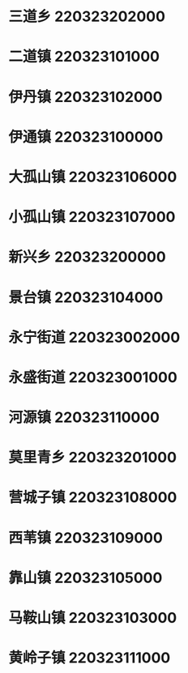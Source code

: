 # 三道乡 220323202000
# 二道镇 220323101000
# 伊丹镇 220323102000
# 伊通镇 220323100000
# 大孤山镇 220323106000
# 小孤山镇 220323107000
# 新兴乡 220323200000
# 景台镇 220323104000
# 永宁街道 220323002000
# 永盛街道 220323001000
# 河源镇 220323110000
# 莫里青乡 220323201000
# 营城子镇 220323108000
# 西苇镇 220323109000
# 靠山镇 220323105000
# 马鞍山镇 220323103000
# 黄岭子镇 220323111000
